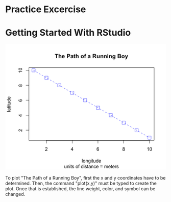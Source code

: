 # Practice Excercise
# Getting Started With RStudio

![Getting Started with Rstudio](first_plot.png)

To plot "The Path of a Running Boy", first the x and y coordinates have to be determined. Then, the command "plot(x,y)" must be typed to create the plot. Once that is established, the line weight, color, and symbol can be changed.

